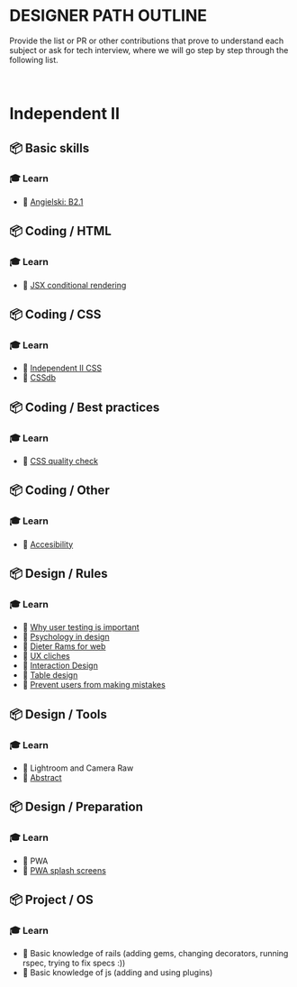 # DESIGNER PATH OUTLINE

Provide the list or PR or other contributions that prove to understand each subject or ask for tech interview, where we will go step by step through the following list.

&nbsp;


# Independent II

## 📦 Basic skills

### 🎓 Learn

* 📗 [Angielski: B2.1](https://docs.google.com/spreadsheets/d/1YD5lKP7-Xwkwb3DQ4nchamhGIYvd3kaJQ8Ilu7CG_Dw/edit#gid=823079502)


## 📦 Coding / HTML

### 🎓 Learn

* 📗 [JSX conditional rendering](https://blog.logrocket.com/conditional-rendering-in-react-c6b0e5af381e)


## 📦 Coding / CSS

### 🎓 Learn

* 📗 [Independent II CSS](https://github.com/Selleo/DevPath/blob/master/frontend_developer/CSS%20%26%20HTML/04_independent_II.md)
* 📗 [CSSdb](https://cssdb.org/)


## 📦 Coding / Best practices

### 🎓 Learn

* 📗 [CSS quality check](https://css-tricks.com/in-search-of-a-stack-that-monitors-the-quality-and-complexity-of-css/)


## 📦 Coding / Other

### 🎓 Learn

* 📗 [Accesibility](https://gist.github.com/ArekJanik/de563534b3f7e9a316d849a196abe9b0)


## 📦 Design / Rules

### 🎓 Learn

* 📗 [Why user testing is important](https://uxplanet.org/why-is-it-important-to-do-usability-testing-5080a5640df3)
* 📗 [Psychology in design](https://uxdesign.cc/5-key-lessons-from-psychology-in-design-to-help-you-advance-ux-2cbb837b4581)
* 📗 [Dieter Rams for web](https://medium.com/swlh/how-dieter-rams-10-principles-of-good-design-can-impact-ux-c2f369218a08/)
* 📗 [UX cliches](https://uxdesign.cc/a-comprehensive-and-honest-list-of-ux-clich%C3%A9s-96e2a08fb2e9)
* 📗 [Interaction Design](https://uxplanet.org/principles-of-interaction-design-what-it-takes-to-create-positive-human-computer-interactions-1a5af16b51c3)
* 📗 [Table design](https://medium.com/design-with-figma/the-ultimate-guide-to-designing-data-tables-7db29713a85a)
* 📗 [Prevent users from making mistakes](https://uxdesign.cc/how-to-prevent-your-users-from-making-mistakes-d641c6260b29)


## 📦 Design / Tools

### 🎓 Learn

* 📗 Lightroom and Camera Raw
* 📗 [Abstract](https://www.abstract.com/)


## 📦 Design / Preparation

### 🎓 Learn

* 📗 PWA
* 📗 [PWA splash screens](https://medium.com/appscope/adding-custom-ios-splash-screens-to-your-progressive-web-app-41a9b18bdca3)


## 📦 Project / OS

### 🎓 Learn

* 📗 Basic knowledge of rails (adding gems, changing decorators, running rspec, trying to fix specs :))
* 📗 Basic knowledge of js (adding and using plugins)
